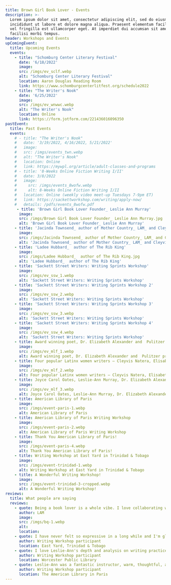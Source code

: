 ```yaml
---
title: Brown Girl Book Lover - Events
description: >-
  Lorem ipsum dolor sit amet, consectetur adipiscing elit, sed do eiusmod tempor
  incididunt ut labore et dolore magna aliqua. Praesent elementum facilisis leo
  vel fringilla est ullamcorper eget. At imperdiet dui accumsan sit amet nulla
  facilisi morbi tempus.
header: Workshops and Events
upComingEvent:
  title: Upcoming Events
  events:
    - title: "Schomburg Center Literary Festival"
      date: '6/18/2022'
      image:
      src: /imgs/ev_sclf.webp
      alt: "Schomburg Center Literary Festival"
      location: Aaron Douglas Reading Room
      link: https://www.schomburgcenterlitfest.org/schedule2022
    - title: "The Writer's Nook"
      date: '6/25/2022'
      image:
      src: /imgs/ev_wnwwc.webp
      alt: "The Writer's Nook"
      location: Online
      link: https://form.jotform.com/221436016096350
pastEvent:
  title: Past Events
  events:
    # - title: "The Writer's Nook"
    #   date: '3/19/2022, 4/16/2022, 5/21/2022'
    #   image:
    #   src: /imgs/events_twn.webp
    #   alt: "The Writer's Nook"
    #   location: Online
    #   link: https://mywpl.org/article/adult-classes-and-programs
    # - title: '8-Weeks Online Fiction Writing I/II'
    #   date: 3/8/2022
    #   image:
    #     src: /imgs/events_8wofw.webp
    #     alt: 8-Weeks Online Fiction Writing I/II
    #   location: Online (weekly video meet-up Tuesdays 7-9pm ET)
    #   link: https://sackettworkshop.com/writing/apply-now/
    #   details: /pdfs/events_8wofw.pdf
     - title: 'Brown Girl Book Lover Founder_ Leslie Ann Murray' 
      image:
      src: /imgs/Brown Girl Book Lover Founder_ Leslie Ann Murray.jpg
      alt: 'Brown Girl Book Lover Founder_ Leslie Ann Murray'
    - title: 'Jacinda Townsend_ author of Mother Country_ LAM_ and Cleyvis Natera_ author of Neruda on The Park' 
      image:
      src: /imgs/Jacinda Townsend_ author of Mother Country_ LAM_ and Cleyvis Natera_ author of Neruda on The Park.jpg
      alt: 'Jacinda Townsend_ author of Mother Country_ LAM_ and Cleyvis Natera_ author of Neruda on The Park'
    - title: 'Ladee Hubbard_  author of The Rib King' 
      image:
      src: /imgs/Ladee Hubbard_  author of The Rib King.jpg
      alt: 'Ladee Hubbard_  author of The Rib King'
    - title: 'Sackett Street Writers: Writing Sprints Workshop' 
      image:
      src: /imgs/ev_ssw_1.webp
      alt: 'Sackett Street Writers: Writing Sprints Workshop'
    - title: 'Sackett Street Writers: Writing Sprints Workshop 2'
      image:
      src: /imgs/ev_ssw_2.webp
      alt: 'Sackett Street Writers: Writing Sprints Workshop'
    - title: 'Sackett Street Writers: Writing Sprints Workshop 3'
      image:
      src: /imgs/ev_ssw_3.webp
      alt: 'Sackett Street Writers: Writing Sprints Workshop'
    - title: 'Sackett Street Writers: Writing Sprints Workshop 4'
      image:
      src: /imgs/ev_ssw_4.webp
      alt: 'Sackett Street Writers: Writing Sprints Workshop'
    - title: Award winning poet, Dr. Elizabeth Alexander and  Pulitzer prize winning writer, Salamishah Tillet at the Montclair Literary Festival.
      image:
      src: /imgs/ev_mlf_1.webp
      alt: Award winning poet, Dr. Elizabeth Alexander and  Pulitzer prize winning writer, Salamishah Tillet at the Montclair Literary Festival.
    - title: Four popular Latinx women writers – Cleyvis Natera, Elisabet Velazquez,  Rio Cortez, Saraciea J. Fennell with Angela Abreu at the Montclair Literary Festival.
      image:
      src: /imgs/ev_mlf_2.webp
      alt: Four popular Latinx women writers – Cleyvis Natera, Elisabet Velazquez,  Rio Cortez, Saraciea J. Fennell with Angela Abreu at the Montclair Literary Festival.
    - title: Joyce Carol Oates, Leslie-Ann Murray, Dr. Elizabeth Alexander and Salamishah Tillet at the Montclair Literary Festival.
      image:
      src: /imgs/ev_mlf_3.webp
      alt: Joyce Carol Oates, Leslie-Ann Murray, Dr. Elizabeth Alexander and Salamishah Tillet at the Montclair Literary Festival.
    - title: American Library of Paris
      image:
      src: /imgs/event-paris-1.webp
      alt: American Library of Paris
    - title: American Library of Paris Writing Workshop
      image:
      src: /imgs/event-paris-2.webp
      alt: American Library of Paris Writing Workshop
    - title: Thank You American Library of Paris!
      image:
      src: /imgs/event-paris-4.webp
      alt: Thank You American Library of Paris!
    - title: Writing Workshop at East Yard in Trinidad & Tobago
      image:
      src: /imgs/event-trinidad-1.webp
      alt: Writing Workshop at East Yard in Trinidad & Tobago
    - title: A Wonderful Writing Workshop!
      image:
      src: /imgs/event-trinidad-3-cropped.webp
      alt: A Wonderful Writing Workshop!
reviews:
  title: What people are saying
  reviews:
    - quote: Being a book lover is a whole vibe. I love collaborating with organizations, individuals, and book festivals to bring you all the diversity in the literary world.
      author: LAM
      image:
      src: /imgs/bq-1.webp
      alt:
      location:
    - quote: I have never felt so expressive in a long while and I'm glad that I took the opportunity. I'm thankful for Miss Leslie-Ann Murray for opening up my mind and thoughts much more to the creative world of Short Story Writing a woman of knowledge and substance.
      author: Writing Workshop participant
      location: East Yard, Trinidad & Tobago
    - quote: I love Leslie-Ann's depth and analysis on writing practice and her use of prompts to illustrate the lesson.
      author: Writing Workshop participant
      location: Worcester Public Library
    - quote: Leslie-Ann was a fantastic instructor, warm, thoughtful, and welcoming. She created a space that was creative, curious, and encouraging. I only regret that we had just two hours! I made more  progress in my creative writing in those two hours than I have in probably two years.
      author: Writing Workshop participant
      location: The American Library in Paris
---
```


